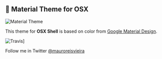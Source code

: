 ## 🎉 Material Theme for OSX


![Material Theme](http://i.imgur.com/bcqOCnZ.gif)

This theme for **OSX Shell** is based on color from [Google Material Design](http://www.google.com/design/).

![Travis](https://img.shields.io/travis/rust-lang/rust.svg?style=flat-square)]

Follow me in Twitter [@mauroreisvieira](https://twitter.com/mauroreisvieira)
